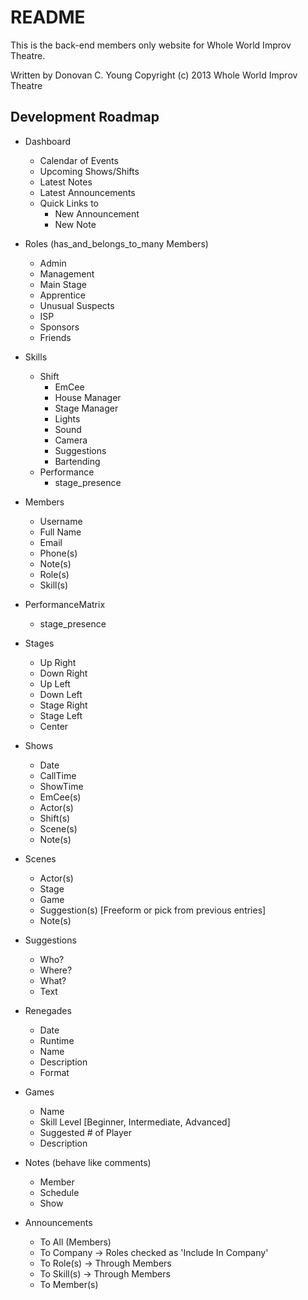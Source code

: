 README
======

This is the back-end members only website for Whole World Improv Theatre.

Written by Donovan C. Young
Copyright (c) 2013 Whole World Improv Theatre

Development Roadmap
-------------------

- Dashboard
  - Calendar of Events
  - Upcoming Shows/Shifts
  - Latest Notes
  - Latest Announcements
  - Quick Links to
    - New Announcement
    - New Note

- Roles (has_and_belongs_to_many Members)
  - Admin
  - Management
  - Main Stage
  - Apprentice
  - Unusual Suspects
  - ISP
  - Sponsors
  - Friends

- Skills
  - Shift
    - EmCee
    - House Manager
    - Stage Manager
    - Lights
    - Sound
    - Camera
    - Suggestions
    - Bartending
  - Performance
    - stage_presence

- Members
  - Username
  - Full Name
  - Email
  - Phone(s)
  - Note(s)
  - Role(s)
  - Skill(s)

- PerformanceMatrix
  - stage_presence

- Stages
  - Up Right
  - Down Right
  - Up Left
  - Down Left
  - Stage Right
  - Stage Left
  - Center

- Shows
  - Date
  - CallTime
  - ShowTime
  - EmCee(s)
  - Actor(s)
  - Shift(s)
  - Scene(s)
  - Note(s)

- Scenes
  - Actor(s)
  - Stage
  - Game
  - Suggestion(s) [Freeform or pick from previous entries]
  - Note(s)

- Suggestions
  - Who?
  - Where?
  - What?
  - Text

- Renegades
  - Date
  - Runtime
  - Name
  - Description
  - Format

- Games
  - Name
  - Skill Level [Beginner, Intermediate, Advanced]
  - Suggested # of Player
  - Description

- Notes (behave like comments)
  - Member
  - Schedule
  - Show

- Announcements
  - To All (Members)
  - To Company  -> Roles checked as 'Include In Company'
  - To Role(s)  -> Through Members
  - To Skill(s) -> Through Members
  - To Member(s)

